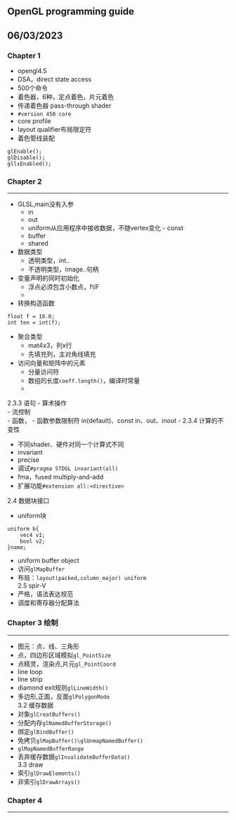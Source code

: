 ## OpenGL programming guide
06/03/2023
---
### Chapter 1
- opengl4.5  
- DSA，direct state access  
- 500个命令  
- 着色器，6种，定点着色，片元着色  
- 传递着色器 pass-through shader  
- `#version 450 core`  
- core profile  
- layout qualifier布局限定符  
- 着色管线装配  
```
glEnable();
glDisable();
gllsEnabled();
```
### Chapter 2  
--- 
- GLSL,main没有入参  
	- in  
	- out  
	- uniform从应用程序中接收数据，不随vertex变化  	- const
	- buffer
	- shared  
- 数据类型  
	- 透明类型，int..
	- 不透明类型，image..句柄
- 变量声明的同时初始化  
	- 浮点必须包含小数点，f\lF  
	- 
- 转换构造函数  
```
float f = 10.0;
int ten = int(f);
```
- 聚合类型  
	- mat4x3，列x行  
	- 先填充列，主对角线填充  
- 访问向量和矩阵中的元素  
	- 分量访问符 
	- 数组的长度`coeff.length()`，编译时常量  
	- 
2.3.3 语句 
	- 算术操作  
	- 流控制  
	- 函数， 
	- 函数参数限制符  in(default)、const in、out、inout
	- 
2.3.4 计算的不变性  
- 不同shader、硬件对同一个计算式不同
- invariant  
- precise  
- 调试`#pragma STDGL invariant(all)`  
- fma，fused multiply-and-add  
- 扩展功能`#extension all:<directive>`

2.4 数据块接口  
- uniform块  
```
uniform b{
	vec4 v1;
	bool v2;
}name;
```
- uniform buffer object  
- 访问`glMapBuffer`  
- 布局：`layout(packed,column_major) uniform`  
2.5 spir-V  
- 严格，语法表达规范  
- 调度和寄存器分配算法  

### Chapter 3 绘制  
---
- 图元：点、线、三角形  
- 点，四边形区域模拟`gl_PointSize`  
- 点精灵，渲染点,片元`gl_PointCoord`  
- line loop   
- line strip  
- diamond exit规则`glLineWidth()`  
- 多边形,正面，反面`glPolygonMode`   
3.2 缓存数据  
- 对象`glCreatBuffers()`  
- 分配内存`glNamedBufferStorage()`  
- 绑定`glBindBuffer()`  
- 免拷贝`glMapBuffer()\glUnmapNamedBuffer()`  
- `glMapNamedBufferRange`  
- 丢弃缓存数据`glInvalidateBufferData()`  
3.3 draw  
- 索引`glDrawElements()`  
- 非索引`glDrawArrays()`  

### Chapter 4 
---
